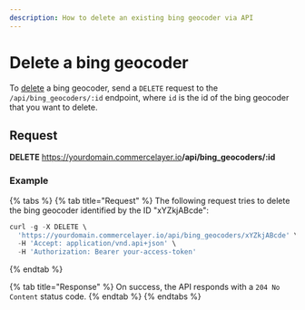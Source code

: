 ```yaml
---
description: How to delete an existing bing geocoder via API
---
```


# Delete a bing geocoder

To <a href="https://docs.commercelayer.io/developers/deleting-resources" target="_blank">delete</a> a bing geocoder, send a `DELETE` request to the `/api/bing_geocoders/:id` endpoint, where `id` is the id of the bing geocoder that you want to delete.

## Request

**DELETE** https://yourdomain.commercelayer.io<b>/api/bing_geocoders/:id</b>

### Example

{% tabs %}
{% tab title="Request" %}
The following request tries to delete the bing geocoder identified by the ID "xYZkjABcde":

```javascript
curl -g -X DELETE \
  'https://yourdomain.commercelayer.io/api/bing_geocoders/xYZkjABcde' \
  -H 'Accept: application/vnd.api+json' \
  -H 'Authorization: Bearer your-access-token'
```
{% endtab %}

{% tab title="Response" %}
On success, the API responds with a `204 No Content` status code.
{% endtab %}
{% endtabs %}


